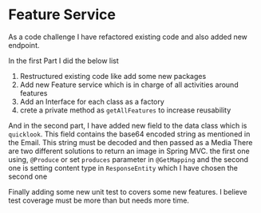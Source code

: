 # Feature Service

As a code challenge I have refactored existing code and also added new endpoint.

In the first Part I did the below list

1. Restructured existing code like add some new packages
2. Add new Feature service which is in charge of all activities around features
3. Add an Interface for each class as a factory
4. crete a private method as `getAllFeatures` to increase reusability

And in the second part, I have added new field to the data class which is `quicklook`. 
This field contains the base64 encoded string as mentioned in the Email. This string must be decoded and then passed as a Media
There are two different solutions to return an image in Spring MVC. the first one using, `@Produce` or set `produces` parameter in `@GetMapping` and the second one is setting content type in `ResponseEntity` which I have chosen the second one 

Finally adding some new unit test to covers some new features. I believe test coverage must be more than but needs more time. 

